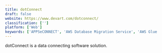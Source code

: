 ```yaml
---
title: dotConnect
draft: false 
website: https://www.devart.com/dotconnect/
classification: ['']
platform: ['Web']
keywords: ['APPSeCONNECT', 'AWS Database Migration Service', 'AWS Glue', 'Alluvia', 'BedrockData', 'CData ADO.NET Providers', 'Data Loader for Marketo', 'Fivetran', 'Funnel', 'Invantive SQL', 'OneSaas', 'Pipemonk', 'Segment', 'Singular', 'Skyvia', 'Starfish ETL', 'Stitch', 'Supermetrics', 'SyncApps', 'Xplenty']
---
```

dotConnect is a data connecting software solution.